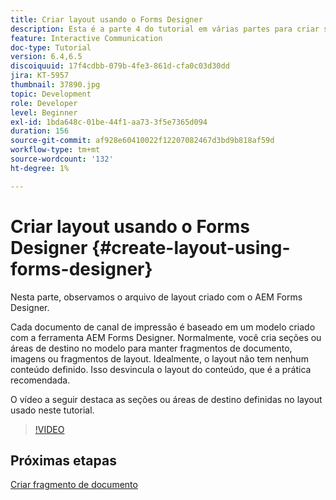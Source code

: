 ```yaml
---
title: Criar layout usando o Forms Designer
description: Esta é a parte 4 do tutorial em várias partes para criar seu primeiro documento de comunicação interativa para o canal de impressão. Nesta parte, analisamos o arquivo de layout criado com o AEM Forms Designer.
feature: Interactive Communication
doc-type: Tutorial
version: 6.4,6.5
discoiquuid: 17f4cdbb-079b-4fe3-861d-cfa0c03d30dd
jira: KT-5957
thumbnail: 37890.jpg
topic: Development
role: Developer
level: Beginner
exl-id: 1bda648c-01be-44f1-aa73-3f5e7365d094
duration: 156
source-git-commit: af928e60410022f12207082467d3bd9b818af59d
workflow-type: tm+mt
source-wordcount: '132'
ht-degree: 1%

---
```


# Criar layout usando o Forms Designer {#create-layout-using-forms-designer}

Nesta parte, observamos o arquivo de layout criado com o AEM Forms Designer.

Cada documento de canal de impressão é baseado em um modelo criado com a ferramenta AEM Forms Designer. Normalmente, você cria seções ou áreas de destino no modelo para manter fragmentos de documento, imagens ou fragmentos de layout. Idealmente, o layout não tem nenhum conteúdo definido. Isso desvincula o layout do conteúdo, que é a prática recomendada.

O vídeo a seguir destaca as seções ou áreas de destino definidas no layout usado neste tutorial.

>[!VIDEO](https://video.tv.adobe.com/v/37890?quality=12&learn=on)

## Próximas etapas

[Criar fragmento de documento](./create-document-fragment.md)
